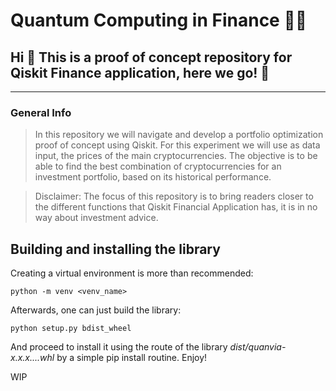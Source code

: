 # Quantum Computing in Finance 👨‍💻
## Hi 👋  This is a proof of concept repository for Qiskit Finance application, here we go! 🚀

***
### General Info
> In this repository we will navigate and develop a portfolio optimization proof of concept using Qiskit. For this experiment we will use as data input, the prices of the main cryptocurrencies.
The objective is to be able to find the best combination of cryptocurrencies for an investment portfolio, based on its historical performance.

> Disclaimer: The focus of this repository is to bring readers closer to the different functions that Qiskit Financial Application has, it is in no way about investment advice.

## Building and installing the library

Creating a virtual environment is more than recommended:

```
python -m venv <venv_name>
```

Afterwards, one can just build the library:

```
python setup.py bdist_wheel
```

And proceed to install it using the route of the library *dist/quanvia-x.x.x....whl* by a simple pip install routine. Enjoy!

WIP

